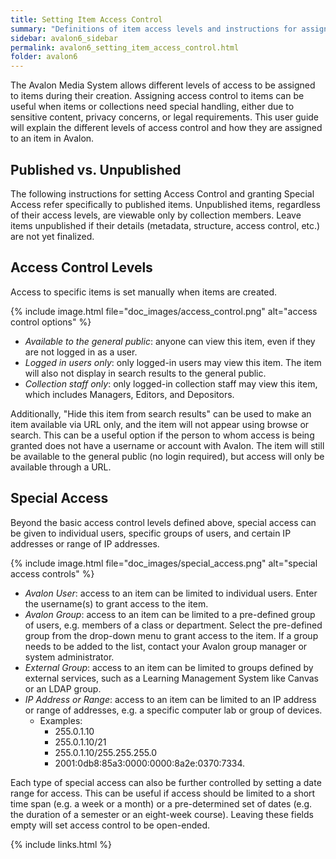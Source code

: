 ```yaml
---
title: Setting Item Access Control
summary: "Definitions of item access levels and instructions for assigning special access."
sidebar: avalon6_sidebar
permalink: avalon6_setting_item_access_control.html
folder: avalon6
---
```


The Avalon Media System allows different levels of access to be assigned to items during their creation. Assigning access control to items can be useful when items or collections need special handling, either due to sensitive content, privacy concerns, or legal requirements. This user guide will explain the different levels of access control and how they are assigned to an item in Avalon.

## Published vs. Unpublished

The following instructions for setting Access Control and granting Special Access refer specifically to published items. Unpublished items, regardless of their access levels, are viewable only by collection members. Leave items unpublished if their details (metadata, structure, access control, etc.) are not yet finalized.

## Access Control Levels

Access to specific items is set manually when items are created.

{% include image.html file="doc_images/access_control.png" alt="access control options" %}

* _Available to the general public_: anyone can view this item, even if they are not logged in as a user.
* _Logged in users only_: only logged-in users may view this item. The item will also not display in search results to the general public.
* _Collection staff only_: only logged-in collection staff may view this item, which includes Managers, Editors, and Depositors.

Additionally, "Hide this item from search results" can be used to make an item available via URL only, and the item will not appear using browse or search. This can be a useful option if the person to whom access is being granted does not have a username or account with Avalon. The item will still be available to the general public (no login required), but access will only be available through a URL.

## Special Access

Beyond the basic access control levels defined above, special access can be given to individual users, specific groups of users, and certain IP addresses or range of IP addresses.

{% include image.html file="doc_images/special_access.png" alt="special access controls" %}

* _Avalon User_: access to an item can be limited to individual users. Enter the username(s) to grant access to the item.
* _Avalon Group_: access to an item can be limited to a pre-defined group of users, e.g. members of a class or department. Select the pre-defined group from the drop-down menu to grant access to the item. If a group needs to be added to the list, contact your Avalon group manager or system administrator.
* _External Group_: access to an item can be limited to groups defined by external services, such as a Learning Management System like Canvas or an LDAP group.
* _IP Address or Range_: access to an item can be limited to an IP address or range of addresses, e.g. a specific computer lab or group of devices.
  * Examples:
    * 255.0.1.10
    * 255.0.1.10/21
    * 255.0.1.10/255.255.255.0
    * 2001:0db8:85a3:0000:0000:8a2e:0370:7334.

Each type of special access can also be further controlled by setting a date range for access. This can be useful if access should be limited to a short time span (e.g. a week or a month) or a pre-determined set of dates (e.g. the duration of a semester or an eight-week course). Leaving these fields empty will set access control to be open-ended.

{% include links.html %}